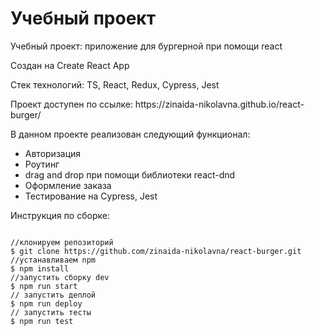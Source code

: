 # Учебный проект
<p>Учебный проект: приложение для бургерной при помощи react</p>
<p>Создан на Create React App</p>
<p>Стек технологий: TS, React, Redux, Cypress, Jest</p>
<p>Проект доступен по ссылке: https://zinaida-nikolavna.github.io/react-burger/</p>
<p>В данном проекте реализован следующий функционал:</p>
<ul>
<li>Авторизация</li>
<li>Роутинг</li>
<li>drag and drop при помощи библиотеки react-dnd</li>
<li>Оформление заказа</li>
<li>Тестирование на Cypress, Jest</li>
</ul>
<p>Инструкция по сборке:</p>
<pre>
<code>
//клонируем репозиторий
$ git clone https://github.com/zinaida-nikolavna/react-burger.git
//устанавливаем npm
$ npm install
//запустить сборку dev
$ npm run start
// запустить деплой
$ npm run deploy
// запустить тесты
$ npm run test
</code>
</pre>
